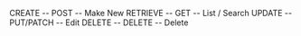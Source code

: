 CREATE -- POST -- Make New 
RETRIEVE -- GET -- List / Search
UPDATE -- PUT/PATCH -- Edit 
DELETE -- DELETE -- Delete